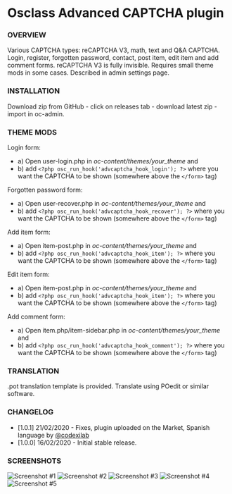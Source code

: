 # Osclass Advanced CAPTCHA plugin

### OVERVIEW
Various CAPTCHA types: reCAPTCHA V3, math, text and Q&A CAPTCHA.
Login, register, forgotten password, contact, post item, edit item and add comment forms.
reCAPTCHA V3 is fully invisible.
Requires small theme mods in some cases. Described in admin settings page.

### INSTALLATION
Download zip from GitHub - click on releases tab - download latest zip - import in oc-admin.

### THEME MODS
Login form:
- a) Open user-login.php in _oc-content/themes/your_theme_ and
- b) add `<?php osc_run_hook('advcaptcha_hook_login'); ?>` where you want the CAPTCHA to be shown (somewhere above the `</form>` tag)

Forgotten password form:
- a) Open user-recover.php in _oc-content/themes/your_theme_ and
- b) add `<?php osc_run_hook('advcaptcha_hook_recover'); ?>` where you want the CAPTCHA to be shown (somewhere above the `</form>` tag)

Add item form:
- a) Open item-post.php in _oc-content/themes/your_theme_ and
- b) add `<?php osc_run_hook('advcaptcha_hook_item'); ?>` where you want the CAPTCHA to be shown (somewhere above the `</form>` tag)

Edit item form:
- a) Open item-post.php in _oc-content/themes/your_theme_ and
- b) add `<?php osc_run_hook('advcaptcha_hook_item'); ?>` where you want the CAPTCHA to be shown (somewhere above the `</form>` tag)

Add comment form:
- a) Open item.php/item-sidebar.php in _oc-content/themes/your_theme_ and
- b) add `<?php osc_run_hook('advcaptcha_hook_comment'); ?>` where you want the CAPTCHA to be shown (somewhere above the `</form>` tag)

### TRANSLATION
.pot translation template is provided. Translate using POedit or similar software.

### CHANGELOG
- [1.0.1] 21/02/2020 - Fixes, plugin uploaded on the Market, Spanish language by [@codexilab](https://github.com/codexilab)
- [1.0.0] 16/02/2020 - Initial stable release.

### SCREENSHOTS
![Screenshot #1](https://raw.githubusercontent.com/webmods-croatia/oscplugin-advcaptcha/master/assets/screenshots/1.jpg)
![Screenshot #2](https://raw.githubusercontent.com/webmods-croatia/oscplugin-advcaptcha/master/assets/screenshots/2.jpg)
![Screenshot #3](https://raw.githubusercontent.com/webmods-croatia/oscplugin-advcaptcha/master/assets/screenshots/3.jpg)
![Screenshot #4](https://raw.githubusercontent.com/webmods-croatia/oscplugin-advcaptcha/master/assets/screenshots/4.jpg)
![Screenshot #5](https://raw.githubusercontent.com/webmods-croatia/oscplugin-advcaptcha/master/assets/screenshots/5.jpg)